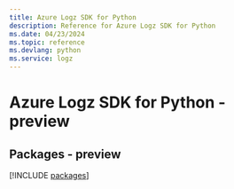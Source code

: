 ```yaml
---
title: Azure Logz SDK for Python
description: Reference for Azure Logz SDK for Python
ms.date: 04/23/2024
ms.topic: reference
ms.devlang: python
ms.service: logz
---
```

# Azure Logz SDK for Python - preview
## Packages - preview
[!INCLUDE [packages](logz-index.md)]
